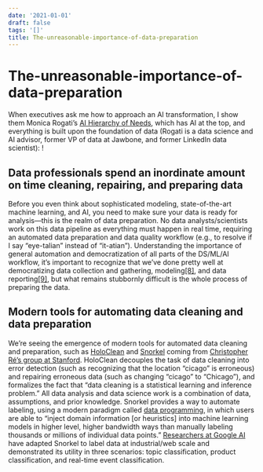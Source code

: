 ```yaml
---
date: '2021-01-01'
draft: false
tags: '[]'
title: The-unreasonable-importance-of-data-preparation
---
```


# The-unreasonable-importance-of-data-preparation

When executives ask me how to approach an AI transformation, I show them Monica Rogati’s [AI Hierarchy of Needs](https://hackernoon.com/the-ai-hierarchy-of-needs-18f111fcc007), which has AI at the top, and everything is built upon the foundation of data (Rogati is a data science and AI advisor, former VP of data at Jawbone, and former LinkedIn data scientist):
!
## Data professionals spend an inordinate amount on time cleaning, repairing, and preparing data
Before you even think about sophisticated modeling, state-of-the-art machine learning, and AI, you need to make sure your data is ready for analysis—this is the realm of data preparation.
No data analysts/scientists work on this data pipeline as everything must happen in real time, requiring an automated data preparation and data quality workflow (e.g., to resolve if I say “eye-talian” instead of “it-atian”).
Understanding the importance of general automation and democratization of all parts of the DS/ML/AI workflow, it’s important to recognize that we’ve done pretty well at democratizing data collection and gathering, modeling[[8]](https://www.oreilly.com/radar/the-unreasonable-importance-of-data-preparation/), and data reporting[[9]](https://www.oreilly.com/radar/the-unreasonable-importance-of-data-preparation/), but what remains stubbornly difficult is the whole process of preparing the data.
## Modern tools for automating data cleaning and data preparation
We’re seeing the emergence of modern tools for automated data cleaning and preparation, such as [HoloClean](https://hazyresearch.github.io/snorkel/blog/holoclean.html) and [Snorkel](https://www.snorkel.org/) coming from [Christopher Ré’s group at Stanford](https://cs.stanford.edu/~chrismre/).
HoloClean decouples the task of data cleaning into error detection (such as recognizing that the location “cicago” is erroneous) and repairing erroneous data (such as changing “cicago” to “Chicago”), and formalizes the fact that “data cleaning is a statistical learning and inference problem.” All data analysis and data science work is a combination of data, assumptions, and prior knowledge.
Snorkel provides a way to automate labeling, using a modern paradigm called [data programming](https://arxiv.org/abs/1605.07723), in which users are able to “inject domain information [or heuristics] into machine learning models in higher level, higher bandwidth ways than manually labeling thousands or millions of individual data points.” [Researchers at Google AI](https://ai.googleblog.com/2019/03/harnessing-organizational-knowledge-for.html) have adapted Snorkel to label data at industrial/web scale and demonstrated its utility in three scenarios: topic classification, product classification, and real-time event classification.
